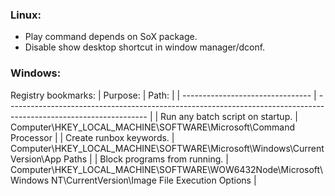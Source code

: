 
### Linux:
- Play command depends on SoX package.
- Disable show desktop shortcut in window manager/dconf.
### Windows:
Registry bookmarks:
| Purpose:                         | Path:                                                                                                             |
| -------------------------------- | ----------------------------------------------------------------------------------------------------------------- |
| Run any batch script on startup. | Computer\HKEY_LOCAL_MACHINE\SOFTWARE\Microsoft\Command Processor                                                  |
| Create runbox keywords.          | Computer\HKEY_LOCAL_MACHINE\SOFTWARE\Microsoft\Windows\CurrentVersion\App Paths                                   |
| Block programs from running.     | Computer\HKEY_LOCAL_MACHINE\SOFTWARE\WOW6432Node\Microsoft\Windows NT\CurrentVersion\Image File Execution Options |
